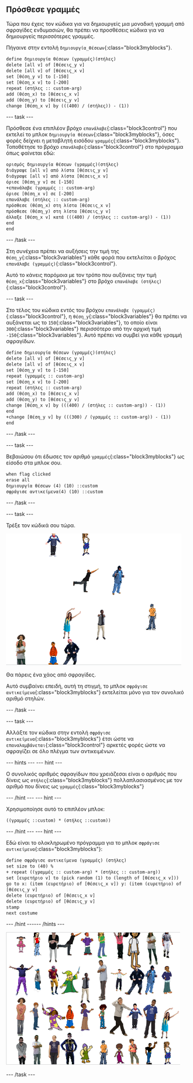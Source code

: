 ## Πρόσθεσε γραμμές

Τώρα που έχεις τον κώδικα για να δημιουργείς μια μοναδική γραμμή από σφραγίδες ενδυμασιών, θα πρέπει να προσθέσεις κώδικα για να δημιουργείς περισσότερες γραμμές.

Πήγαινε στην εντολή `δημιουργία_θέσεων`{:class="block3myblocks"}.

```blocks3
define δημιουργία θέσεων (γραμμές)(στήλες)
delete [all v] of [θέσεις_y v]
delete [all v] of [θέσεις_x v]
set [θέση_y v] to [-150]
set [θέση_x v] to [-200]
repeat (στήλες :: custom-arg)
add (θέση_x) to [θέσεις_x v]
add (θέση_y) to [θέσεις_y v]
change [θέση_x v] by (((400) / (στήλες)) - (1))
```

--- task ---

Πρόσθεσε ένα επιπλέον βρόχο `επανάλαβε`{:class="block3control"} που εκτελεί το μπλοκ `δημιουργία θέσεων`{:class="block3myblocks"}, όσες φορές δείχνει η μεταβλητή εισόδου `γραμμές`{:class="block3myblocks"}. Τοποθέτησε το βρόχο `επανάλαβε`{:class="block3control"} στο πρόγραμμα όπως φαίνεται εδώ:

```blocks3
ορισμός δημιουργία θέσεων (γραμμές)(στήλες)
διάγραψε [all v] από λίστα [θέσεις_y v]
διάγραψε [all v] από λίστα [θέσεις_x v]
όρισε [θέση_y v] σε [-150]
+επανάλαβε (γραμμές :: custom-arg)
όρισε [θέση_x v] σε [-200]
επανάλαβε (στήλες :: custom-arg)
πρόσθεσε (θέση_x) στη λίστα [θέσεις_x v]
πρόσθεσε (θέση_y) στη λίστα [θέσεις_y v]
άλλαξε [θέση_x v] κατά (((400) / (στήλες :: custom-arg)) - (1))
end
end
```

--- /task ---

Στη συνέχεια πρέπει να αυξήσεις την τιμή της `θέση_y`{:class="block3variables"} κάθε φορά που εκτελείται ο βρόχος `επανάλαβε (γραμμές)`{:class="block3control"}.

Αυτό το κάνεις παρόμοια με τον τρόπο που αυξάνεις την τιμή `θέση_x`{:class="block3variables"} στο βρόχο `επανάλαβε (στήλες)`{:class="block3control"}.

--- task ---

Στο τέλος του κώδικα εντός του βρόχου `επανάλαβε (γραμμές)`{:class="block3control"}, η `θέση_y`{:class="block3variables"} θα πρέπει να αυξάνεται ως το `150`{:class="block3variables"}, το οποίο είναι `300`{:class="block3variables"} περισσότερο από την αρχική τιμή `-150`{:class="block3variables"}. Αυτό πρέπει να συμβεί για κάθε γραμμή σφραγίδων.

```blocks3
define δημιουργία θέσεων (γραμμές)(στήλες)
delete [all v] of [θέσεις_y v]
delete [all v] of [θέσεις_x v]
set [θέση_y v] to [-150]
repeat (γραμμές :: custom-arg)
set [θέση_x v] to [-200]
repeat (στήλες :: custom-arg)
add (θέση_x) to [θέσεις_x v]
add (θέση_y) to [θέσεις_y v]
change [θέση_x v] by (((400) / (στήλες :: custom-arg)) - (1))
end
+change [θέση_y v] by (((300) / (γραμμές :: custom-arg)) - (1))
end
```

--- /task ---

--- task ---

Βεβαιώσου ότι έδωσες τον αριθμό `γραμμές`{:class="block3myblocks"} ως είσοδο στα μπλοκ σου.

```blocks3
when flag clicked
erase all
δημιουργία θέσεων (4) (10) ::custom
σφράγισε αντικείμενα(4) (10) ::custom
```

--- /task ---

--- task ---

Τρέξε τον κώδικά σου τώρα.

![χάος σφραγίδων](images/mess_stamps.png)

Θα πάρεις ένα χάος από σφραγίδες.

Αυτό συμβαίνει επειδή, αυτή τη στιγμή, το μπλοκ `σφράγισε αντικείμενα`{:class="block3myblocks"} εκτελείται μόνο για τον συνολικό αριθμό στηλών.

--- /task ---

--- task ---

Αλλάξτε τον κώδικα στην εντολή `σφράγισε αντικείμενα`{:class="block3myblocks"} έτσι ώστε να `επαναλαμβάνεται`{:class="block3control"} αρκετές φορές ώστε να σφραγίζει σε όλο πλέγμα των αντικειμένων.

--- hints ---
 --- hint ---

Ο συνολικός αριθμός σφραγίδων που χρειάζεσαι είναι ο αριθμός που δίνεις ως `στήλες`{:class="block3myblocks"} πολλαπλασιασμένος με τον αριθμό που δίνεις ως `γραμμές`{:class="block3myblocks"}

--- /hint --- --- hint ---

Χρησιμοποίησε αυτό το επιπλέον μπλοκ:

```blocks3
((γραμμές ::custom) * (στήλες ::custom))
```

--- /hint --- --- hint ---

Εδώ είναι το ολοκληρωμένο πρόγραμμα για το μπλοκ `σφράγισε αντικείμενα`{:class="block3myblocks"}:

```blocks3
define σφράγισε αντικείμενα (γραμμές) (στήλες)
set size to (40) %
+ repeat ((γραμμές :: custom-arg) * (στήλες :: custom-arg))
set [ευρετήριο v] to (pick random (1) to (length of [θέσεις_x v]))
go to x: (item (ευρετήριο) of [θέσεις_x v]) y: (item (ευρετήριο) of [θέσεις_y v]
delete (ευρετήριο) of [θέσεις_x v]
delete (ευρετήριο) of [θέσεις_y v]
stamp
next costume
```

--- /hint ------ /hints ---

![διατεταγμένο πλέγμα](images/nice_grid.png)

--- /task ---